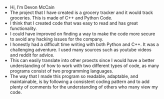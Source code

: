 - Hi, I’m Devon McCain
- The project that I have created is a grocery tracker and it would track groceries. This is made of C++ and Python Code.
- I think that I created code that was easy to read and has great functionality.
- I could have improved on finding a way to make the code more secure to avoid any hacking issues for the company.
- I honestly had a difficult time writing with both Python and C++. It was a challenging adventure. I used many sources such as youtube videos and reddit for advice.
- This can easily translate into other proects since I would have a better understanding of how to work with two different types of code, as many programs consist of two programming languages.
- The way that I made this program so readable, adaptable, and maintainable, is by following a consistent coding pattern and to add plenty of comments for the understanding of others who many view my code.

